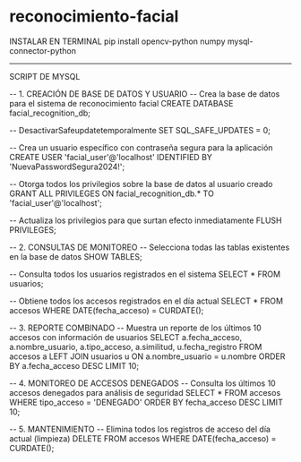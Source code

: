 # reconocimiento-facial

INSTALAR EN TERMINAL
pip install opencv-python numpy mysql-connector-python

________________________________________________________

SCRIPT DE MYSQL

-- 1. CREACIÓN DE BASE DE DATOS Y USUARIO
-- Crea la base de datos para el sistema de reconocimiento facial
CREATE DATABASE facial_recognition_db;

-- DesactivarSafeupdatetemporalmente
SET SQL_SAFE_UPDATES = 0;

-- Crea un usuario específico con contraseña segura para la aplicación
CREATE USER 'facial_user'@'localhost' IDENTIFIED BY 'NuevaPasswordSegura2024!';

-- Otorga todos los privilegios sobre la base de datos al usuario creado
GRANT ALL PRIVILEGES ON facial_recognition_db.* TO 'facial_user'@'localhost';

-- Actualiza los privilegios para que surtan efecto inmediatamente
FLUSH PRIVILEGES;

-- 2. CONSULTAS DE MONITOREO
-- Selecciona todas las tablas existentes en la base de datos
SHOW TABLES;

-- Consulta todos los usuarios registrados en el sistema
SELECT * FROM usuarios;

-- Obtiene todos los accesos registrados en el día actual
SELECT * FROM accesos WHERE DATE(fecha_acceso) = CURDATE();

-- 3. REPORTE COMBINADO
-- Muestra un reporte de los últimos 10 accesos con información de usuarios
SELECT 
    a.fecha_acceso,
    a.nombre_usuario,
    a.tipo_acceso,
    a.similitud,
    u.fecha_registro
FROM accesos a
LEFT JOIN usuarios u ON a.nombre_usuario = u.nombre
ORDER BY a.fecha_acceso DESC
LIMIT 10;

-- 4. MONITOREO DE ACCESOS DENEGADOS
-- Consulta los últimos 10 accesos denegados para análisis de seguridad
SELECT * FROM accesos 
WHERE tipo_acceso = 'DENEGADO' 
ORDER BY fecha_acceso DESC 
LIMIT 10;

-- 5. MANTENIMIENTO
-- Elimina todos los registros de acceso del día actual (limpieza)
DELETE FROM accesos WHERE DATE(fecha_acceso) = CURDATE();
